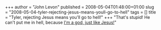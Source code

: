 +++
author = "John Levon"
published = 2008-05-04T01:48:00+01:00
slug = "2008-05-04-tyler-rejecting-jesus-means-youll-go-to-hell"
tags = []
title = "Tyler, rejecting Jesus means you'll go to hell!"
+++
"That's stupid! He can't put me in hell, because [I'm a god, just like
Jesus!](http://www.chick.com/reading/tracts/1041/1041_01.asp?wpc=1041_01.asp)"
